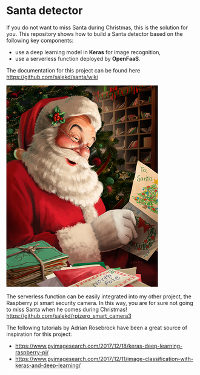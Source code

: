# Santa detector

If you do not want to miss Santa during Christmas, this is the solution for you. This repository shows how to build a Santa detector based on the following key components:

* use a deep learning model in **Keras** for image recognition,
* use a serverless function deployed by **OpenFaaS**.

The documentation for this project can be found here https://github.com/salekd/santa/wiki

![](https://github.com/salekd/santa/blob/master/data/examples/santa_01.png)

The serverless function can be easily integrated into my other project, the Raspberry pi smart security camera.
In this way, you are for sure not going to miss Santa when he comes during Christmas!
https://github.com/salekd/rpizero_smart_camera3

The following tutorials by Adrian Rosebrock have been a great source of inspiration for this project:
* https://www.pyimagesearch.com/2017/12/18/keras-deep-learning-raspberry-pi/
* https://www.pyimagesearch.com/2017/12/11/image-classification-with-keras-and-deep-learning/
